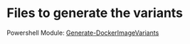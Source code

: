 # Files to generate the variants

Powershell Module: [Generate-DockerImageVariants](https://github.com/theohbrothers/generate-dockerimagevariants)
